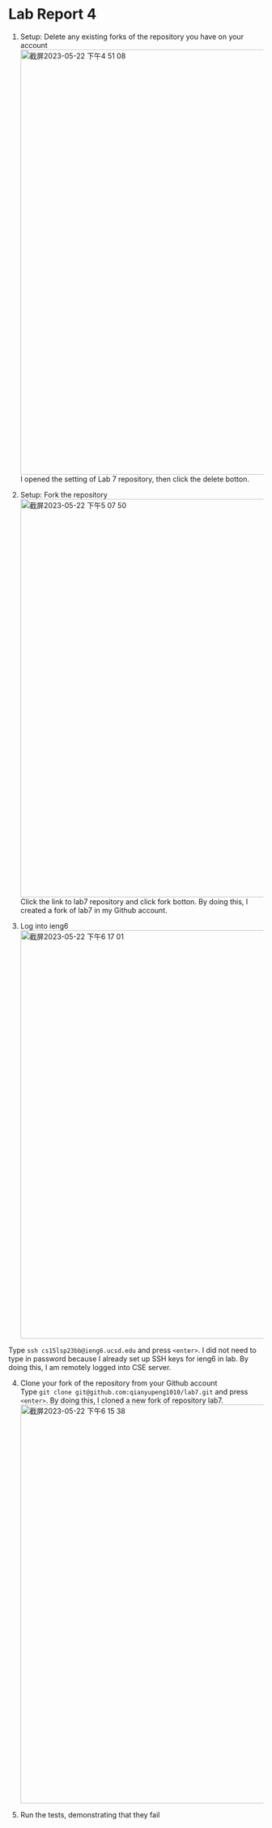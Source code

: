# Lab Report 4
1. Setup: Delete any existing forks of the repository you have on your account<br>
<img width="838" alt="截屏2023-05-22 下午4 51 08" src="https://github.com/qianyupeng1010/labreport4/assets/130001791/b9f3da52-9781-4d93-b24a-ac98a03b0a2f"><br>
I opened the setting of Lab 7 repository, then click the delete botton.<br>

2. Setup: Fork the repository<br>
<img width="785" alt="截屏2023-05-22 下午5 07 50" src="https://github.com/qianyupeng1010/labreport4/assets/130001791/2dd80e3c-0583-44ce-9744-a942b46ebfca"><br>
Click the link to lab7 repository and click fork botton. By doing this, I created a fork of lab7 in my Github account.<br>

3. Log into ieng6<br>
<img width="805" alt="截屏2023-05-22 下午6 17 01" src="https://github.com/qianyupeng1010/labreport4/assets/130001791/aa067694-628c-4ae5-8b4c-916607b8b48a"><br>

Type `ssh cs15lsp23bb@ieng6.ucsd.edu` and press `<enter>`. I did not need to type in password because I already set up SSH keys for ieng6 in lab. By doing this, I am remotely logged into CSE server.<br>

4. Clone your fork of the repository from your Github account<br>
Type `git clone git@github.com:qianyupeng1010/lab7.git` and press `<enter>`. By doing this, I cloned a new fork of repository lab7.<br>
<img width="786" alt="截屏2023-05-22 下午6 15 38" src="https://github.com/qianyupeng1010/labreport4/assets/130001791/dadcfe5b-c515-4d2b-9771-de17936159fe"><br>

5. Run the tests, demonstrating that they fail



